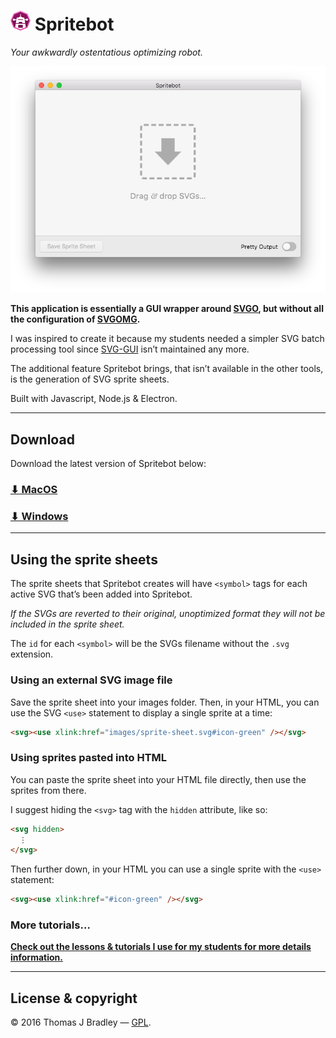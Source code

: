 # ![](.readme/spritebot-logo.png) Spritebot

*Your awkwardly ostentatious optimizing robot.*

![](.readme/screenshot.png)

**This application is essentially a GUI wrapper around [SVGO](https://github.com/svg/svgo), but without all the configuration of [SVGOMG](https://jakearchibald.github.io/svgomg/).**

I was inspired to create it because my students needed a simpler SVG batch processing tool since [SVG-GUI](https://github.com/svg/svgo-gui) isn’t maintained any more.

The additional feature Spritebot brings, that isn’t available in the other tools, is the generation of SVG sprite sheets.

Built with Javascript, Node.js & Electron.

---

## Download

Download the latest version of Spritebot below:

### [⬇ MacOS](https://github.com/thomasjbradley/spritebot/releases/download/v1.1.1/Spritebot-1.1.1.dmg)
### [⬇ Windows](https://github.com/thomasjbradley/spritebot/releases/download/v1.1.1/Spritebot-Setup-1.1.1.exe)

---

## Using the sprite sheets

The sprite sheets that Spritebot creates will have `<symbol>` tags for each active SVG that’s been added into Spritebot.

*If the SVGs are reverted to their original, unoptimized format they will not be included in the sprite sheet.*

The `id` for each `<symbol>` will be the SVGs filename without the `.svg` extension.

### Using an external SVG image file

Save the sprite sheet into your images folder. Then, in your HTML, you can use the SVG `<use>` statement to display a single sprite at a time:

```html
<svg><use xlink:href="images/sprite-sheet.svg#icon-green" /></svg>
```

### Using sprites pasted into HTML

You can paste the sprite sheet into your HTML file directly, then use the sprites from there.

I suggest hiding the `<svg>` tag with the `hidden` attribute, like so:

```html
<svg hidden>
  ⋮
</svg>
```

Then further down, in your HTML you can use a single sprite with the `<use>` statement:

```html
<svg><use xlink:href="#icon-green" /></svg>
```

### More tutorials…

[**Check out the lessons & tutorials I use for my students for more details information.**](https://learn-the-web.algonquindesign.ca/topics/advanced-svg/)

---

## License & copyright

© 2016 Thomas J Bradley — [GPL](LICENSE).
